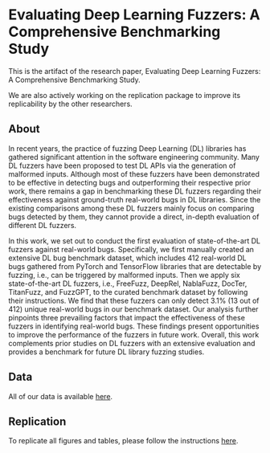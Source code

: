 # Evaluating Deep Learning Fuzzers: A Comprehensive Benchmarking Study
This is the artifact of the research paper, Evaluating Deep Learning Fuzzers: A Comprehensive Benchmarking Study. 

We are also actively working on the replication package to improve its replicability by the other researchers.

## About
In recent years, the practice of fuzzing Deep Learning (DL) libraries has gathered significant attention in the software engineering community. Many DL fuzzers have been proposed to test DL APIs via the generation of malformed inputs. Although most of these fuzzers have been demonstrated to be effective in detecting bugs and outperforming their respective prior work, there remains a gap in benchmarking these DL fuzzers regarding their effectiveness against ground-truth real-world bugs in DL libraries. Since the existing comparisons among these DL fuzzers mainly focus on comparing bugs detected by them, they cannot provide a direct, in-depth evaluation of different DL fuzzers.

In this work, we set out to conduct the first evaluation of state-of-the-art DL fuzzers against real-world bugs. Specifically, we first manually created an extensive DL bug benchmark dataset, which includes 412 real-world DL bugs gathered from PyTorch and TensorFlow libraries that are detectable by fuzzing, i.e., can be triggered by malformed inputs. Then we apply six state-of-the-art DL fuzzers, i.e., FreeFuzz, DeepRel, NablaFuzz, DocTer, TitanFuzz, and FuzzGPT, to the curated benchmark dataset by following their instructions. We find that these fuzzers can only detect 3.1\% (13 out of 412) unique real-world bugs in our benchmark dataset. Our analysis further pinpoints three prevailing factors that impact the effectiveness of these fuzzers in identifying real-world bugs. These findings present opportunities to improve the performance of the fuzzers in future work. Overall, this work complements prior studies on DL fuzzers with an extensive evaluation and provides a benchmark for future DL library fuzzing studies.

## Data
All of our data is available [here](https://docs.google.com/spreadsheets/d/17g3ierEWEoJLqeeeLXZhJ1nBYjKxSY_aTG9B4D3xC98/edit?usp=sharing).

## Replication
To replicate all figures and tables, please follow the instructions [here](https://colab.research.google.com/drive/1TqiMSshyL3B86NHGMmjrwqEgTv3XbYym?usp=sharing).

